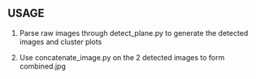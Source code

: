 ## USAGE

1. Parse raw images through detect_plane.py to generate the detected images and cluster plots

2. Use concatenate_image.py on the 2 detected images to form combined.jpg 
